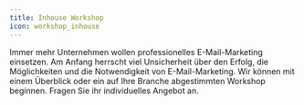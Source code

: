 ```yaml
---
title: Inhouse Workshop
icon: workshop_inhouse
---
```

Immer mehr Unternehmen wollen professionelles E-Mail-Marketing einsetzen. Am Anfang herrscht viel Unsicherheit über den Erfolg, die Möglichkeiten und die Notwendigkeit von E-Mail-Marketing. Wir können mit einem Überblick oder ein auf Ihre Branche abgestimmten Workshop beginnen. Fragen Sie ihr individuelles Angebot an.